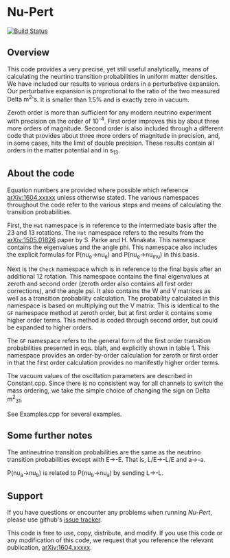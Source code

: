 Nu-Pert
=

[![Build Status](https://travis-ci.org/PeterDenton/Nu-Pert.svg?branch=master)](https://travis-ci.org/PeterDenton/Nu-Pert)

## Overview
This code provides a very precise, yet still useful analytically, means of calculating the neurtino transition probabilities in uniform matter densities.
We have included our results to various orders in a perturbative expansion.
Our perturbative expansion is proprotional to the ratio of the two measured <nobr>Delta m<sup>2</sup>'s</nobr>.
It is smaller than 1.5% and is exactly zero in vacuum.

Zeroth order is more than sufficient for any modern neutrino experiment with precision on the order of 10<sup>-4</sup>.
First order improves this by about three more orders of magnitude.
Second order is also included through a different code that provides about three more orders of magnitude in precision, and, in some cases, hits the limit of double precision.
These results contain all orders in the matter potential and in s<sub>13</sub>.

## About the code
Equation numbers are provided where possible which reference [arXiv:1604.xxxxx](https://arxiv.org/abs/1604.xxxxx) unless otherwise stated.
The various namespaces throughout the code refer to the various steps and means of calculating the transition probabilities.

First, the `Hat` namespace is in reference to the intermediate basis after the 23 and 13 rotations.
The `Hat` namespace refers to the results from the [arXiv:1505.01826](https://arxiv.org/abs/1505.01826) paper by S. Parke and H. Minakata.
This namespace contains the eigenvalues and the angle phi.
This namespace also includes the explicit formulas for P(nu<sub>e</sub>-&gt;nu<sub>e</sub>) and P(nu<sub>e</sub>-&gt;nu<sub>mu</sub>) in this basis.

Next is the `Check` namespace which is in reference to the final basis after an additional 12 rotation.
This namespace contains the final eigenvalues at zeroth and second order (zeroth order also contains all first order corrections), and the angle psi.
It also contains the W and V matrices as well as a transition probability calculation.
The probability calculated in this namespace is based on multiplying out the V matrix.
This is identical to the `GF` namespace method at zeroth order, but at first order it contains some higher order terms.
This method is coded through second order, but could be expanded to higher orders.

The `GF` namespace refers to the general form of the first order transition probabilities presented in eqs. blah, and explicitly shown in table 1.
This namespace provides an order-by-order calculation for zeroth or first order in that the first order calculation provides no manifestly higher order terms.

The vacuum values of the oscillation parameters are described in Constant.cpp.
Since there is no consistent way for all channels to switch the mass ordering, we take the simple choice of changing the sign on Delta m<sup>2</sup><sub>31</sub>.

See Examples.cpp for several examples.

## Some further notes
The antineutrino transition probabilities are the same as the neutrino transition probabilities except with E-&gt;-E.
That is, L/E-&gt;-L/E and a-&gt;-a.

P(nu<sub>a</sub>-&gt;nu<sub>b</sub>) is related to P(nu<sub>b</sub>-&gt;nu<sub>a</sub>) by sending L-&gt;-L.

## Support
If you have questions or encounter any problems when running *Nu-Pert*, please use github's [issue tracker](https://github.com/PeterDenton/Nu-Pert/issues).

This code is free to use, copy, distribute, and modify.
If you use this code or any modification of this code, we request that you reference the relevant publication, [arXiv:1604.xxxxx](https://arxiv.org/abs/1604.xxxxx).
